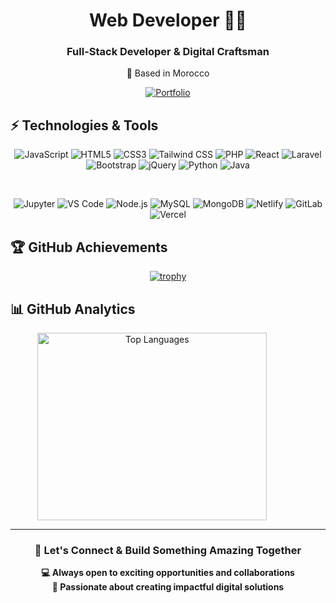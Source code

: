 <div align="center">

# Web Developer 👨‍💻

<div>
  <h3>Full-Stack Developer & Digital Craftsman</h3>
  <p>📍 Based in Morocco</p>
</div>

[![Portfolio](https://img.shields.io/badge/🚀_Portfolio-Visit_Now-FF4444?style=for-the-badge&logo=vercel&logoColor=white)](https://mehdiaio.vercel.app/)

</div>

## ⚡ Technologies & Tools

<div align="center">
  
![JavaScript](https://img.shields.io/badge/JavaScript-F7DF1E?style=for-the-badge&logo=javascript&logoColor=black)
![HTML5](https://img.shields.io/badge/HTML5-E34F26?style=for-the-badge&logo=html5&logoColor=white)
![CSS3](https://img.shields.io/badge/CSS3-1572B6?style=for-the-badge&logo=css3&logoColor=white)
![Tailwind CSS](https://img.shields.io/badge/Tailwind_CSS-38B2AC?style=for-the-badge&logo=tailwind-css&logoColor=white)
![PHP](https://img.shields.io/badge/PHP-777BB4?style=for-the-badge&logo=php&logoColor=white)
![React](https://img.shields.io/badge/React-20232A?style=for-the-badge&logo=react&logoColor=61DAFB)
![Laravel](https://img.shields.io/badge/Laravel-FF2D20?style=for-the-badge&logo=laravel&logoColor=white)
![Bootstrap](https://img.shields.io/badge/Bootstrap-563D7C?style=for-the-badge&logo=bootstrap&logoColor=white)
![jQuery](https://img.shields.io/badge/jQuery-0769AD?style=for-the-badge&logo=jquery&logoColor=white)
![Python](https://img.shields.io/badge/Python-3776AB?style=for-the-badge&logo=python&logoColor=white)
![Java](https://img.shields.io/badge/Java-ED8B00?style=for-the-badge&logo=openjdk&logoColor=white) 

<br/>

![Jupyter](https://img.shields.io/badge/Jupyter-F37626?style=for-the-badge&logo=Jupyter&logoColor=white)
![VS Code](https://img.shields.io/badge/Visual_Studio_Code-0078D4?style=for-the-badge&logo=visual%20studio%20code&logoColor=white)
![Node.js](https://img.shields.io/badge/Node.js-43853D?style=for-the-badge&logo=node.js&logoColor=white)
![MySQL](https://img.shields.io/badge/MySQL-00000F?style=for-the-badge&logo=mysql&logoColor=white)
![MongoDB](https://img.shields.io/badge/MongoDB-4EA94B?style=for-the-badge&logo=mongodb&logoColor=white)
![Netlify](https://img.shields.io/badge/Netlify-00C7B7?style=for-the-badge&logo=netlify&logoColor=white)
![GitLab](https://img.shields.io/badge/GitLab-330F63?style=for-the-badge&logo=gitlab&logoColor=white)
![Vercel](https://img.shields.io/badge/Vercel-000000?style=for-the-badge&logo=vercel&logoColor=white)

</div>

## 🏆 GitHub Achievements

<div align="center" width="100%">

[![trophy](https://github-profile-trophy.vercel.app/?username=mehdiaio&theme=onedark&title=-Followers,-Reviews,-Issues&no-frame=true&column=4)](https://github.com/ryo-ma/github-profile-trophy)

</div>

## 📊 GitHub Analytics

<div align="center" style="width: 90%;" >
  <img 
    src="https://github-readme-stats.vercel.app/api/top-langs/?username=MehdiAIO&layout=compact&theme=dark&hide_border=true&bg_color=0D1117&title_color=FF4444&text_color=C9D1D9" 
    alt="Top Languages" 
    style="width: 90%; max-width: 100%; height: 300px;"
  />
</div>

---

<div align="center">

### 🤝 Let's Connect & Build Something Amazing Together

**💻 Always open to exciting opportunities and collaborations**  
**🌟 Passionate about creating impactful digital solutions**

</div>
